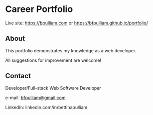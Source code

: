 # Career Portfolio

Live site: https://bpulliam.com   or 
https://bfpulliam.github.io/portfolio/

## About

This portfolio demonstrates my knowledge as a web developer.

All suggestions for improvement are welcome!

## Contact
Developer/Full-stack Web Software Developer

e-mail: bfpulliam@gmail.com

LinkedIn: linkedin.com/in/bettinapulliam


